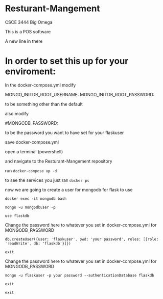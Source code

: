 # Resturant-Mangement
CSCE 3444 Big Omega

This is a POS software

A new line in there

# In order to set this up for your enviroment:

In the docker-compose.yml modify 

MONGO_INITDB_ROOT_USERNAME: 
MONGO_INITDB_ROOT_PASSWORD: 

to be something other than the default

also modify 

#MONGODB_PASSWORD: 

to be the password you want to have set for your flaskuser

save docker-compose.yml

open a terminal (powershell)

and navigate to the Resturant-Mangement repository

run
`docker-compose up -d`

to see the services you just ran
`docker ps`

now we are going to create a user for mongodb for flask to use

`docker exec -it mongodb bash`

`mongo -u mongodbuser -p`

`use flaskdb`

Change the password here to whatever you set in docker-compose.yml for MONGODB_PASSWORD

`db.createUser({user: 'flaskuser', pwd: 'your password', roles: [{role: 'readWrite', db: 'flaskdb'}]})`

`exit`

Change the password here to whatever you set in docker-compose.yml for MONGODB_PASSWORD

`mongo -u flaskuser -p your password --authenticationDatabase flaskdb`

`exit`

`exit`

